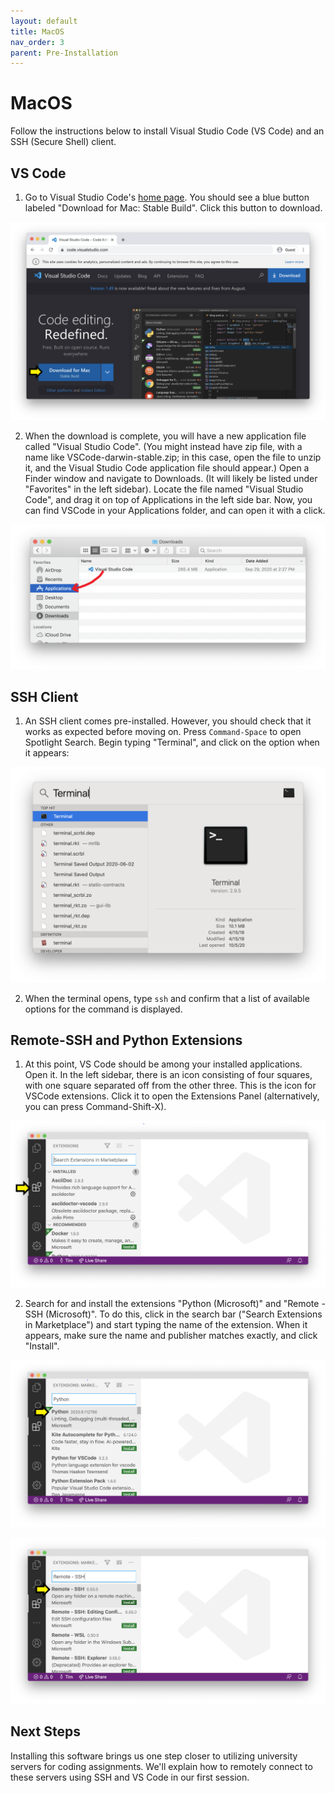 ```yaml
---
layout: default
title: MacOS
nav_order: 3
parent: Pre-Installation
---
```


# MacOS

Follow the instructions below to install Visual Studio Code (VS Code) and an SSH (Secure Shell) client.

## VS Code

1. Go to Visual Studio Code's [home page](https://code.visualstudio.com/). You should see a blue button labeled "Download for Mac: Stable Build". Click this button to download.

![VS Code homepage screenshot - MacOS](../assets/img/install-code-mac-1.png)

2. When the download is complete, you will have a new application file called "Visual Studio Code". (You might instead have zip file, with a name like VSCode-darwin-stable.zip; in this case, open the file to unzip it, and the Visual Studio Code application file should appear.) Open a Finder window and navigate to Downloads. (It will likely be listed under "Favorites" in the left sidebar). Locate the file named "Visual Studio Code", and drag it on top of Applications in the left side bar. Now, you can find VSCode in your Applications folder, and can open it with a click.

![VS Code installer screenshot - MacOS](../assets/img/install-code-mac-2.png)

## SSH Client

1. An SSH client comes pre-installed. However, you should check that it works as expected before moving on. Press `Command-Space` to open Spotlight Search. Begin typing "Terminal", and click on the option when it appears:

![VS Code installer screenshot - MacOS](../assets/img/install-ssh-mac-1.png)

2. When the terminal opens, type `ssh` and confirm that a list of available options for the command is displayed.

## Remote-SSH and Python Extensions

1. At this point, VS Code should be among your installed applications. Open it. In the left sidebar, there is an icon consisting of four squares, with one square separated off from the other three. This is the icon for VSCode extensions. Click it to open the Extensions Panel (alternatively, you can press Command-Shift-X).

![Click extensions icon screenshot](../assets/img/install-ext-1.png)

2. Search for and install the extensions "Python (Microsoft)" and "Remote - SSH (Microsoft)". To do this, click in the search bar ("Search Extensions in Marketplace") and start typing the name of the extension. When it appears, make sure the name and publisher matches exactly, and click "Install".

![Python extension selected screenshot](../assets/img/install-ext-2.png)

![Remtoe SSH extension selected screenshot](../assets/img/install-ext-3.png)


## Next Steps

Installing this software brings us one step closer to utilizing university servers for coding assignments. We'll explain how to remotely connect to these servers using SSH and VS Code in our first session.